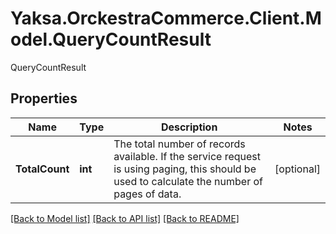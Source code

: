 # Yaksa.OrckestraCommerce.Client.Model.QueryCountResult
QueryCountResult

## Properties

Name | Type | Description | Notes
------------ | ------------- | ------------- | -------------
**TotalCount** | **int** | The total number of records available. If the service request is using paging, this should be used to calculate the number of pages of data. | [optional] 

[[Back to Model list]](../README.md#documentation-for-models) [[Back to API list]](../README.md#documentation-for-api-endpoints) [[Back to README]](../README.md)

